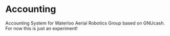 # Accounting
Accounting System for Waterloo Aerial Robotics Group based on GNUcash. For now this is just an experiment! 
